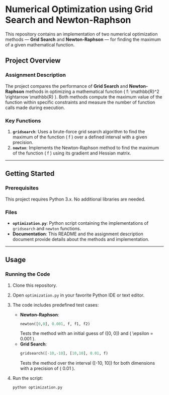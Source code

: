 # Numerical Optimization using Grid Search and Newton-Raphson

This repository contains an implementation of two numerical optimization methods — **Grid Search** and **Newton-Raphson** — for finding the maximum of a given mathematical function.

## Project Overview

### Assignment Description
The project compares the performance of **Grid Search** and **Newton-Raphson** methods in optimizing a mathematical function \( f: \mathbb{R}^2 \rightarrow \mathbb{R} \). Both methods compute the maximum value of the function within specific constraints and measure the number of function calls made during execution.

### Key Functions
1. **`gridsearch`**: Uses a brute-force grid search algorithm to find the maximum of the function \( f \) over a defined interval with a given precision.
2. **`newton`**: Implements the Newton-Raphson method to find the maximum of the function \( f \) using its gradient and Hessian matrix.

---

## Getting Started

### Prerequisites
This project requires Python 3.x. No additional libraries are needed.

### Files
- **`optimization.py`**: Python script containing the implementations of `gridsearch` and `newton` functions.
- **Documentation**: This README and the assignment description document provide details about the methods and implementation.

---

## Usage

### Running the Code
1. Clone this repository.
2. Open `optimization.py` in your favorite Python IDE or text editor.
3. The code includes predefined test cases:
   - **Newton-Raphson**: 
     ```python
     newton([0,0], 0.001, f, f1, f2)
     ```
     Tests the method with an initial guess of \([0, 0]\) and \( \epsilon = 0.001 \).
   - **Grid Search**: 
     ```python
     gridsearch([-10,-10], [10,10], 0.01, f)
     ```
     Tests the method over the interval \([-10, 10]\) for both dimensions with a precision of \( 0.01 \).

4. Run the script:
   ```bash
   python optimization.py
